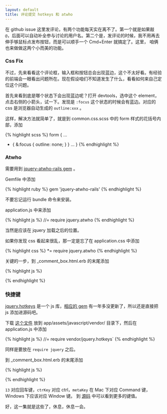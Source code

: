 ```yaml
---
layout: default
title: 评论提交 hotkeys 和 atwho
---
```


在 github issue 这里发评论，有两个功能每天实在离不了。第一个就是如果敲 `@`，后面可以自动补全参与讨论的用户名。第二个是，发评论的时候，我不用再去伸手够鼠标点发布按钮，而是可以顺手一个 Cmd+Enter 就搞定了。这里， 咱俩也来做做这两个小而美的功能。

### Css Fix

不过，先来看看这个评论框，输入框和按钮总会出现蓝边，这个不太好看。有经验的前端会一眼看出问题所在。现在假设咱们不知道发生了什么，看看如何来自己定位这个问题。

首先来看到底是哪个状态下会出现蓝边呢？打开 devtools，选中这个 element，点击右侧的小箭头，试一下。发现是 `:focus`
这个状态的时候会有蓝边。对应的 css 是浏览器自动生成的 `outline:xxx` 。

这样，解决方法就简单了，就是到 common.css.scss 中的 form 样式的花括号内部，添加

{% highlight scss %}
form {
  ...
  * {
    &:focus {
      outline: none;
    }
  }
  ...
}
{% endhighlight %}

### Atwho

需要用到 [jquery-atwho-rails gem](https://github.com/ichord/jquery-atwho-rails) 。

Gemfile 中添加

{% highlight ruby %}
gem 'jquery-atwho-rails'
{% endhighlight %}

不要忘记运行 bundle 命令来安装。

application.js 中来添加

{% highlight js %}
//= require jquery.atwho
{% endhighlight %}

当然是应该在 jquery 加载之后的位置。

如果你发现 css 看起来很乱，那一定是忘了在 application.css 中添加

{% highlight css %}
*= require jquery.atwho
{% endhighlight %}

关键的一步，到  _comment_box.html.erb 的末尾添加

{% highlight js %}
<script>
  var commenter_exist = [];
  $('.reply .heading a').each(function() {
    if($.inArray($(this).text(), commenter_exist) < 0) {
      commenter_exist.push($(this).text());
    }
  });
  $('textarea').atwho({ at: "@", 'data': commenter_exist });
</script>
{% endhighlight %}

### 快捷键

[jquery.hotkeys](https://github.com/jeresig/jquery.hotkeys) 是一个 js 库，[相应的 gem](https://github.com/derekprior/jquery-hotkeys-rails) 有一年多没更新了，所以还是直接把 js 添加进源码吧。

下载 [这个文件](https://raw.githubusercontent.com/jeresig/jquery.hotkeys/master/jquery.hotkeys.js) 放到 app/assets/javascript/vendor/ 目录下，然后在 application.js 中添加

{% highlight js %}
//= require vendor/jquery.hotkeys`
{% endhighlight %}

同样是要放在 `require jquery` 之后。

到 _comment_box.html.erb 的末尾添加

{% highlight js %}
<script>
  $(".reply textarea#comment_content").keydown(function(e) {
    if ((e.ctrlKey||e.metaKey) && e.keyCode == 13) {
      $(".reply input[type=submit]").click();
    }
  });
</script>
{% endhighlight %}

`13` 对应回车键，`ctrKey` 对应 ctrl，`metaKey` 在 Mac 下对应 Command 键， Windows 下应该对应 Window 键。
到 [源码](https://github.com/jeresig/jquery.hotkeys/blob/master/jquery.hotkeys.js) 中可以看到更多的键值。

好，这一集就是这些了，休息，休息一会。
